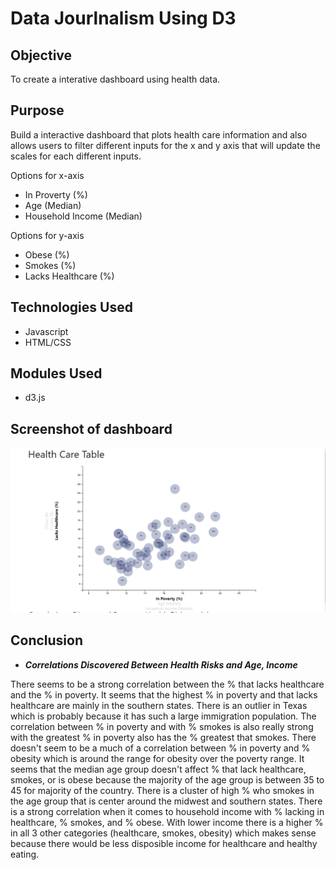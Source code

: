 # Data Jourlnalism Using D3

## Objective

To create a interative dashboard using health data.

## Purpose

Build a interactive dashboard that plots health care information and also allows users to filter different inputs for the x and y axis that will update the scales for each different inputs.

Options for x-axis
- In Proverty (%)
- Age (Median)
- Household Income (Median)

Options for y-axis
- Obese (%)
- Smokes (%)
- Lacks Healthcare (%)

## Technologies Used

- Javascript
- HTML/CSS

## Modules Used

- d3.js

## Screenshot of dashboard

<img src="https://github.com/ktung1189/Data-Journalism-and-D3/blob/master/D3.PNG" alt='D3'>

## Conclusion

- ***Correlations Discovered Between Health Risks and Age, Income***

There seems to be a strong correlation between the % that lacks healthcare and the % in poverty. It seems that the highest % in poverty and that lacks healthcare are mainly in the southern states. There is an outlier in Texas which is probably because it has such a large immigration population. The correlation between % in poverty and with % smokes is also really strong with the greatest % in poverty also has the % greatest that smokes. There doesn't seem to be a much of a correlation between % in poverty and % obesity which is around the range for obesity over the poverty range.
It seems that the median age group doesn't affect % that lack healthcare, smokes, or is obese because the majority of the age group is between 35 to 45 for majority of the country. There is a cluster of high % who smokes in the age group that is center around the midwest and southern states.
There is a strong correlation when it comes to household income with % lacking in healthcare, % smokes, and % obese. With lower income there is a higher % in all 3 other categories (healthcare, smokes, obesity) which makes sense because there would be less disposible income for healthcare and healthy eating.

